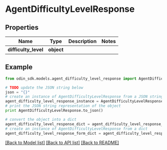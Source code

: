 # AgentDifficultyLevelResponse


## Properties

Name | Type | Description | Notes
------------ | ------------- | ------------- | -------------
**difficulty_level** | **object** |  | 

## Example

```python
from odin_sdk.models.agent_difficulty_level_response import AgentDifficultyLevelResponse

# TODO update the JSON string below
json = "{}"
# create an instance of AgentDifficultyLevelResponse from a JSON string
agent_difficulty_level_response_instance = AgentDifficultyLevelResponse.from_json(json)
# print the JSON string representation of the object
print AgentDifficultyLevelResponse.to_json()

# convert the object into a dict
agent_difficulty_level_response_dict = agent_difficulty_level_response_instance.to_dict()
# create an instance of AgentDifficultyLevelResponse from a dict
agent_difficulty_level_response_form_dict = agent_difficulty_level_response.from_dict(agent_difficulty_level_response_dict)
```
[[Back to Model list]](../README.md#documentation-for-models) [[Back to API list]](../README.md#documentation-for-api-endpoints) [[Back to README]](../README.md)


